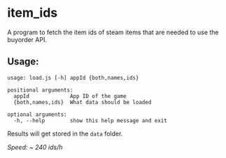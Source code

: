 # item_ids

A program to fetch the item ids of steam items that are needed to use the buyorder API.

## Usage:
```
usage: load.js [-h] appId {both,names,ids}

positional arguments:
  appId             App ID of the game
  {both,names,ids}  What data should be loaded

optional arguments:
  -h, --help        show this help message and exit
```

Results will get stored in the `data` folder.

*Speed: ~ 240 ids/h*
